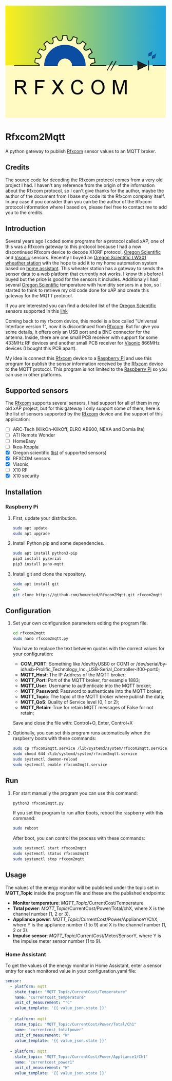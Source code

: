 ![rfxcom logo](logo.jpg)
# Rfxcom2Mqtt
A python gateway to publish [Rfxcom](http://www.rfxcom.com) sensor values to an MQTT broker.

## Credits
The source code for decoding the Rfxcom protocol comes from a very old project I had. I haven't any reference from the origin of the information about the Rfxcom protocol, so I can't give thanks for the author, maybe the author of the document from I base my code its the Rfxcom company itself. In any case if you consider than you can be the author of the Rfxcom protocol information where I based on, please feel free to contact me to add you to the credits.

## Introduction
Several years ago I coded some programs for a protocol called xAP, one of this was a Rfxcom gateway to this protocol because I had a now discontinued Rfxcom device to decode X10RF protocol, [Oregon Scientific](http://global.oregonscientific.com/) and [Visonic](https://www.visonic.com/) sensors. Recently I buyed an [Oregon Scientific LW301 wheather station](https://www.oregonscientificstore.com/c-38-lw301.aspx) with the hope to add it to my home automation system based on [home assistant](https://www.home-assistant.io/). This wheater station has a gateway to sends the sensor data to a web platform that currently not works. I know this before I buyed but the price is good for the sensors it includes. Additionaly I had several [Oregon Scientific](http://global.oregonscientific.com/) temperature with humidity sensors in a box, so I started to think to retrieve my old code done for xAP and create this gateway for the MQTT protocol.

If you are interested you can find a detailed list of the [Oregon Scientific](http://global.oregonscientific.com/) sensors supported in this [link](http://www.rfxcom.com/epages/78165469.sf/en_GB/#oregon)

Coming back to my rfxcom device, this model is a box called "Universal Interface version 1", now it is discontinued from [Rfxcom](http://www.rfxcom.com). But for give you some details, it offers only an USB port and a BNC connector for the antenna. Inside, there are one small PCB receiver with support for some 433MHz RF devices and another small PCB receiver for [Visonic](https://www.visonic.com/) 866MHz devices (I bought this PCB apart).

My idea is connect this [Rfxcom](http://www.rfxcom.com) device to a [Raspberry Pi](https://www.raspberrypi.org/) and use this program for publish the sensor information received by the [Rfxcom](http://www.rfxcom.com) device to the MQTT protocol. This program is not limited to the [Raspberry Pi](https://www.raspberrypi.org/) so you can use in other platforms.

## Supported sensors

The [Rfxcom](http://www.rfxcom.com) supports several sensors, I had support for all of them in my old xAP project, but for this gateway I only support some of them, here is the list of sensors supported by the [Rfxcom](http://www.rfxcom.com) device and the support of this application:

- [ ] ARC-Tech (KlikOn-KlikOff, ELRO AB600, NEXA and Domia lite)
- [ ] ATI Remote Wonder
- [ ] HomeEasy
- [ ] Ikea-Koppla
- [x] Oregon scientific ([list](http://www.rfxcom.com/epages/78165469.sf/en_GB/#oregon) of supported sensors)
- [x] RFXCOM sensors
- [x] Visonic
- [ ] X10 RF
- [x] X10 security

## Installation

### Raspberry Pi

1. First, update your distribution.

   ```sh
   sudo apt update
   sudo apt upgrade
   ```
   
2. Install Python pip and some dependencies.

   ```sh
   sudo apt install python3-pip
   pip3 install pyserial
   pip3 install paho-mqtt
   ```
 
3. Install git and clone the repository.

   ```sh
   sudo apt install git
   cd~
   git clone https://github.com/homected/Rfxcom2Mqtt.git rfxcom2mqtt
   ```

## Configuration

1. Set your own configuration parameters editing the program file.

   ```sh
   cd rfxcom2mqtt
   sudo nano rfxcom2mqtt.py
   ```

	You have to replace the text between quotes with the correct values for your configuration:
  
  	- **COM_PORT**: Something like /dev/ttyUSB0 or COM1 or /dev/serial/by-id/usb-Prolific_Technology_Inc._USB-Serial_Controller-if00-port0;
  	- **MQTT_Host**: The IP Address of the MQTT broker;
  	- **MQTT_Port**: Port of the MQTT broker, for example 1883;
  	- **MQTT_User**: Username to authenticate into the MQTT broker;
  	- **MQTT_Password**: Password to authenticate into the MQTT broker;
  	- **MQTT_Topic**: The topic of the MQTT broker where publish the data;
  	- **MQTT_QoS**: Quality of Service level (0, 1 or 2);
  	- **MQTT_Retain**: True for retain MQTT messages of False for not retain;

  	Save and close the file with: Control+O, Enter, Control+X
  
  
2. Optionally, you can set this program runs automatically when the raspberry boots with these commands:

   ```sh
   sudo cp rfxcom2mqtt.service /lib/systemd/system/rfxcom2mqtt.service
   sudo chmod 644 /lib/systemd/system/rfxcom2mqtt.service
   sudo systemctl daemon-reload
   sudo systemctl enable rfxcom2mqtt.service
   ```

## Run

1. For start manually the program you can use this command:

   ```sh
   python3 rfxcom2mqtt.py
   ```

	If you set the program to run after boots, reboot the raspberry with this command:

   ```sh
   sudo reboot
   ```
   
	After boot, you can control the process with these commands:

   ```sh
   sudo systemctl start rfxcom2mqtt
   sudo systemctl status rfxcom2mqtt
   sudo systemctl stop rfxcom2mqtt
   ```

## Usage

The values of the energy monitor will be published under the topic set in **MQTT_Topic** inside the program file and these are the published endpoints:

- **Monitor temperature**: *MQTT_Topic*/CurrentCost/Temperature
- **Total power**: *MQTT_Topic*/CurrentCost/Power/Total/chX, where X is the channel number (1, 2 or 3).
- **Appliance power**: *MQTT_Topic*/CurrentCost/Power/ApplianceY/ChX, where Y is the appliance number (1 to 9) and X is the channel number (1, 2 or 3).
- **Impulse sensor**: *MQTT_Topic*/CurrentCost/Meter/SensorY, where Y is the impulse meter sensor number (1 to 9).

### Home Assistant

To get the values of the energy monitor in Home Assistant, enter a sensor entry for each monitored value in your configuration.yaml file:

   ```yaml
   sensor:
     - platform: mqtt
       state_topic: "MQTT_Topic/CurrentCost/Temperature"
       name: "currentcost_temperature"
       unit_of_measurement: "°C"
       value_template: '{{ value_json.state }}'

     - platform: mqtt
       state_topic: "MQTT_Topic/CurrentCost/Power/Total/Ch1"
       name: "currentcost_totalpower"
       unit_of_measurement: "W"
       value_template: '{{ value_json.state }}'
    
     - platform: mqtt
       state_topic: "MQTT_Topic/CurrentCost/Power/Appliance1/Ch1"
       name: "currentcost_power1"
       unit_of_measurement: "W"
       value_template: '{{ value_json.state }}'
   ```
